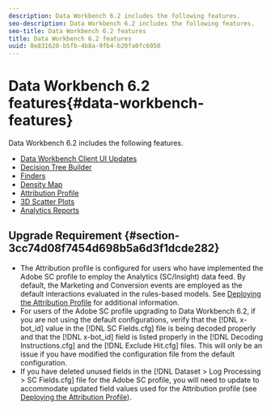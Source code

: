```yaml
---
description: Data Workbench 6.2 includes the following features.
seo-description: Data Workbench 6.2 includes the following features.
seo-title: Data Workbench 6.2 features
title: Data Workbench 6.2 features
uuid: 8e831620-b5fb-4b8a-9fb4-b20fa0fc6050
---
```


# Data Workbench 6.2 features{#data-workbench-features}

Data Workbench 6.2 includes the following features.

* [Data Workbench Client UI Updates](/help/home/c-release-notes-insight/c-release-notes-insight-62/c-6-2-features/c-ui-upgrades-6-2.md)
* [Decision Tree Builder](/help/home/c-get-started/c-analysis-vis/c-decision-trees/c-decision-trees.md)
* [Finders](/help/home/c-release-notes-insight/c-release-notes-insight-62/c-6-2-features/c-query-panels.md)
* [Density Map](/help/home/c-get-started/c-analysis-vis/c-density-map.md)
* [Attribution Profile](/help/home/c-get-started/c-attribution-profiles/c-rules-attrib/c-rules-attrib.md)
* [3D Scatter Plots](/help/home/c-get-started/c-analysis-vis/c-3d-scatterplots.md)
* [Analytics Reports](/help/home/c-get-started/c-template-report-types.md)

## Upgrade Requirement {#section-3cc74d08f7454d698b5a6d3f1dcde282}

<!--blake: fix these f= links. -->

* The Attribution profile is configured for users who have implemented the Adobe SC profile to employ the Analytics (SC/Insight) data feed. By default, the Marketing and Conversion events are employed as the default interactions evaluated in the rules-based models. See [Deploying the Attribution Profile](https://marketing.adobe.com/resources/help/en_US/insight/whatsnew/c_attrib_profile_deploy.html) for additional information. 
* For users of the Adobe SC profile upgrading to Data Workbench 6.2, if you are not using the default configurations, verify that the [!DNL x-bot_id] value in the [!DNL SC Fields.cfg] file is being decoded properly and that the [!DNL x-bot_id] field is listed properly in the [!DNL Decoding Instructions.cfg] and the [!DNL Exclude Hit.cfg] files. This will only be an issue if you have modified the configuration file from the default configuration.
* If you have deleted unused fields in the [!DNL Dataset > Log Processing > SC Fields.cfg] file for the Adobe SC profile, you will need to update to accommodate updated field values used for the Attribution profile (see [Deploying the Attribution Profile](https://marketing.adobe.com/resources/help/en_US/insight/whatsnew/c_attrib_profile_deploy.html)).
